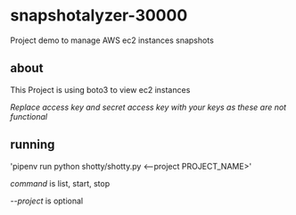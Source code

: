 # snapshotalyzer-30000
Project demo to manage AWS ec2 instances snapshots

## about
This Project is using boto3 to view ec2 instances

_Replace access key and secret access key with your keys as these are not functional_
## running

'pipenv run python shotty/shotty.py <command> <--project PROJECT_NAME>'

*command* is list, start, stop

*--project* is optional
